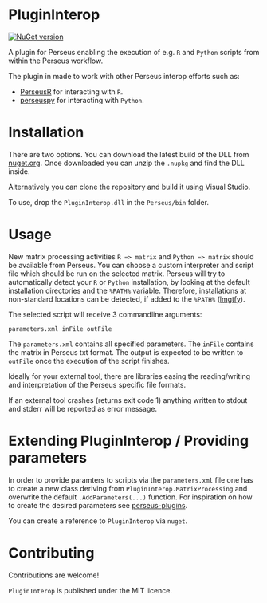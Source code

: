# PluginInterop

[![NuGet version](https://badge.fury.io/nu/PluginInterop.svg)](https://www.nuget.org/packages/PluginInterop)

A plugin for Perseus enabling the execution of e.g. `R` and `Python`
scripts from within the Perseus workflow.

The plugin in made to work with other Perseus interop efforts such as:

 * [PerseusR](https://www.github.com/jdrudolph/PerseusR) for interacting with `R`.
 * [perseuspy](https://www.github.com/jdrudolph/perseuspy) for interacting with `Python`.

# Installation

There are two options. You can download the latest build of the DLL from
[nuget.org](https://www.nuget.org/packages/PluginInterop). Once downloaded you
can unzip the `.nupkg` and find the DLL inside.

Alternatively you can clone the repository and build it using Visual Studio.

To use, drop the `PluginInterop.dll` in the `Perseus/bin` folder.

# Usage

New matrix processing activities `R => matrix` and `Python => matrix` should be
available from Perseus. You can choose a custom interpreter and script file
which should be run on the selected matrix. Perseus will try to automatically detect
your `R` or `Python` installation, by looking at the default installation
directories and the `%PATH%` variable. Therefore, installations at non-standard locations
can be detected, if added to the `%PATH%` ([lmgtfy](http://lmgtfy.com/?q=windows+add+program+to+path)).

The selected script will receive 3 commandline arguments:
```
parameters.xml inFile outFile
```
The `parameters.xml` contains all specified parameters. The `inFile` contains
the matrix in Perseus txt format. The output is expected to be written
to `outFile` once the execution of the script finishes.

Ideally for your external tool, there are libraries easing the reading/writing
and interpretation of the Perseus specific file formats.

If an external tool crashes (returns exit code 1) anything written to stdout
and stderr will be reported as error message.

# Extending PluginInterop / Providing parameters

In order to provide paramters to scripts via the `parameters.xml` file one
has to create a new class deriving from `PluginInterop.MatrixProcessing`
and overwrite the default `.AddParameters(...)` function. For inspiration
on how to create the desired parameters see 
[perseus-plugins](https://www.github.com/jurgencox/perseus-plugins).

You can create a reference to `PluginInterop` via `nuget`.

# Contributing

Contributions are welcome!

`PluginInterop` is published under the MIT licence.

